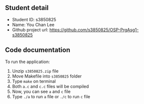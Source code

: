 ## Student detail
* Student ID: s3850825
* Name: You Chan Lee
* Github project url: https://github.com/s3850825/OSP-PrgAsg1-s3850825

## Code documentation

To run the application:

1. Unzip `s3850825.zip` file
2. Move Makefile into `s3850825` folder
3. Type `make` on terminal
4. Both `a.c` and `c.c` files will be compiled
5. Now, you can see `a` and `c` file
6. Type `./a` to run `a` file or `./c` to run `c` file
